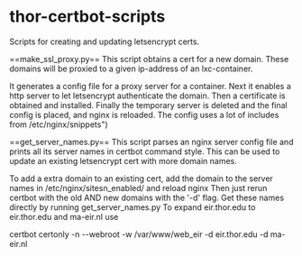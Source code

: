 # thor-certbot-scripts
Scripts for creating and updating letsencrypt certs.

==make_ssl_proxy.py==
This script obtains a cert for a new domain. These domains will be proxied to a given ip-address of an lxc-container.

It generates a config file for a proxy server for a container.
Next it enables a http server to let letsencrypt authenticate the domain.
Then a certificate is obtained and installed.
Finally the temporary server is deleted and the final config is placed, and nginx is reloaded.
The config uses a lot of includes from /etc/nginx/snippets")

==get_server_names.py==
This script parses an nginx server config file and prints all its server names in certbot command style.
This can be used to update an existing letsencrypt cert with more domain names.

To add a extra domain to an existing cert, add the domain to the server names in /etc/nginx/sitesn_enabled/<name> and reload nginx
Then just rerun certbot with the old AND new domains with the '-d' flag. Get these names directly by running get_server_names.py
To expand eir.thor.edu to eir.thor.edu and ma-eir.nl use


certbot certonly -n --webroot -w /var/www/web_eir -d eir.thor.edu -d ma-eir.nl
